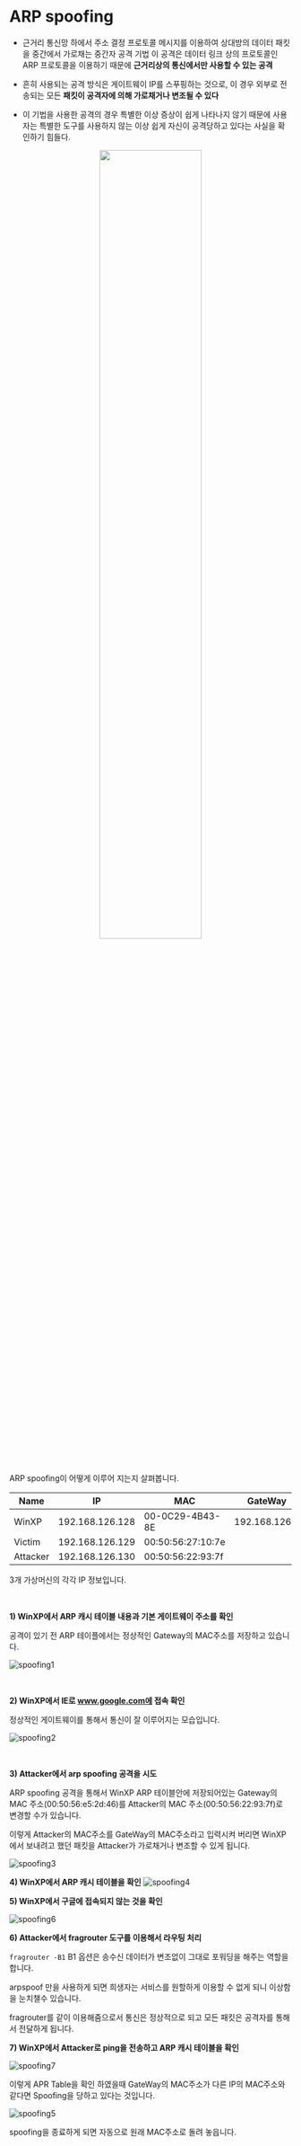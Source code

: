 
# ARP spoofing

- 근거리 통신망 하에서 주소 결정 프로토콜 메시지를 이용하여 상대방의 데이터 패킷을 중간에서 가로채는 중간자 공격 기법
이 공격은 데이터 링크 상의 프로토콜인 ARP 프로토콜을 이용하기 때문에 **근거리상의 통신에서만 사용할 수 있는 공격**

- 흔히 사용되는 공격 방식은 게이트웨이 IP를 스푸핑하는 것으로, 이 경우 외부로 전송되는 모든 **패킷이 공격자에 의해 가로채거나 변조될 수 있다**

- 이 기법을 사용한 공격의 경우 특별한 이상 증상이 쉽게 나타나지 않기 때문에 사용자는 특별한 도구를 사용하지 않는 이상 쉽게 자신이 공격당하고 있다는 사실을 확인하기 힘들다.

<center><img src = "https://user-images.githubusercontent.com/76420201/105661757-8e373e80-5f11-11eb-9a24-f413d87914b1.GIF" width = "60%"></center>

ARP spoofing이 어떻게 이루어 지는지 살펴봅니다.

|Name|IP|MAC|GateWay|
|-|-|-|-|
|WinXP|192.168.126.128|00-0C29-4B43-8E|192.168.126.2|
|Victim|192.168.126.129 | 00:50:56:27:10:7e| |
|Attacker|192.168.126.130|00:50:56:22:93:7f| |

3개 가상머신의 각각 IP 정보입니다.

<br>

**1) WinXP에서 ARP 캐시 테이블 내용과 기본 게이트웨이 주소를 확인**

공격이 있기 전 ARP 테이플에서는 정상적인 Gateway의 MAC주소를 저장하고 있습니다.

![spoofing1](https://user-images.githubusercontent.com/76420201/105667103-102d6480-5f1e-11eb-96f5-921fcd475bc1.GIF)

<br>

**2) WinXP에서 IE로 www.google.com에 접속 확인**

정상적인 게이트웨이를 통해서 통신이 잘 이루어지는 모습입니다.

![spoofing2](https://user-images.githubusercontent.com/76420201/105667105-128fbe80-5f1e-11eb-86ee-44fc1658618e.GIF)

<br>

**3) Attacker에서 arp spoofing 공격을 시도**

ARP spoofing 공격을 통해서 WinXP ARP 테이블안에 저장되어있는 Gateway의 MAC 주소(00:50:56:e5:2d:46)를 Attacker의 MAC 주소(00:50:56:22:93:7f)로 변경할 수가 있습니다.

이렇게 Attacker의 MAC주소를 GateWay의 MAC주소라고 입력시켜 버리면 WinXP에서 보내려고 했던 패킷을 Attacker가 가로채거나 변조할 수 있게 됩니다. 

![spoofing3](https://user-images.githubusercontent.com/76420201/105709665-62d84200-5f59-11eb-87ee-28aa9826e142.GIF)


**4) WinXP에서 ARP 캐시 테이블을 확인**
![spoofing4](https://user-images.githubusercontent.com/76420201/105709672-64096f00-5f59-11eb-90d5-61718cc7f82a.GIF)


**5) WinXP에서 구글에 접속되지 않는 것을 확인**

![spoofing6](https://user-images.githubusercontent.com/76420201/105710372-5e605900-5f5a-11eb-891e-61e53ead9820.GIF)


**6) Attacker에서 fragrouter 도구를 이용해서 라우팅 처리**

`fragrouter -B1` B1 옵션은 송수신 데이터가 변조없이 그대로 포워딩을 해주는 역할을 합니다.

arpspoof 만을 사용하게 되면 희생자는 서비스를 원할하게 이용할 수 없게 되니 이상함을 눈치챌수 있습니다.

fragrouter를 같이 이용해줌으로서 통신은 정상적으로 되고 모든 패킷은 공격자를 통해서 전달하게 됩니다.


**7) WinXP에서 Attacker로 ping을 전송하고 ARP 캐시 테이블을 확인**

![spoofing7](https://user-images.githubusercontent.com/76420201/105712207-d4fe5600-5f5c-11eb-94bc-1bce0bcc9440.GIF)

이렇게 APR Table을 확인 하였을때 GateWay의 MAC주소가 다른 IP의 MAC주소와 같다면 Spoofing을 당하고 있다는 것입니다.


![spoofing5](https://user-images.githubusercontent.com/76420201/105709673-64096f00-5f59-11eb-975f-0131417b969a.GIF)

spoofing을 종료하게 되면 자동으로 원래 MAC주소로 돌려 놓읍니다.
